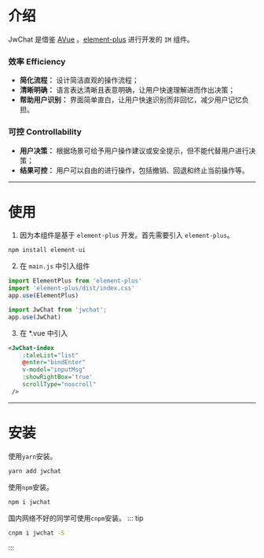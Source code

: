 <!--
 * @Author       : Bian <389701057@qq.com>
 * @Date         : 2022-10-20 23:42:28
 * @LastEditors  : Bian <389701057@qq.com>
 * @LastEditTime : 2022-10-20 23:54:34
 * @FilePath     : \src\pages\index.md
 * @Description  : 主页
 * Copyright (c) 2022 by Bian <389701057@qq.com>, All Rights Reserved. 
-->
# 介绍

JwChat 是借鉴 [AVue](https://avuejs.com/) 。[element-plus](https://element-plus.gitee.io/zh-CN/) 进行开发的 `IM` 组件。

### 效率 Efficiency

*   **简化流程：** 设计简洁直观的操作流程；
*   **清晰明确：** 语言表达清晰且表意明确，让用户快速理解进而作出决策；
*   **帮助用户识别：** 界面简单直白，让用户快速识别而非回忆，减少用户记忆负担。

### 可控 Controllability

*   **用户决策：** 根据场景可给予用户操作建议或安全提示，但不能代替用户进行决策；
*   **结果可控：** 用户可以自由的进行操作，包括撤销、回退和终止当前操作等。

----

# 使用

1. 因为本组件是基于 `element-plus` 开发。首先需要引入 `element-plus`。

```js
npm install element-ui
```

2. 在 `main.js` 中引入组件

``` js
import ElementPlus from 'element-plus'
import 'element-plus/dist/index.css'
app.use(ElementPlus)

import JwChat from 'jwchat';
app.use(JwChat)
```

3. 在 *.vue 中引入
``` xml
<JwChat-index
    :taleList="list"
    @enter="bindEnter"
    v-model="inputMsg"
    :showRightBox='true'
    scrollType="noscroll"
 />
 ```

 ----
 # 安装


使用`yarn`安装。
``` bash
yarn add jwchat
```

使用`npm`安装。
``` bash
npm i jwchat
```

国内网络不好的同学可使用`cnpm`安装。
::: tip
``` bash
cnpm i jwchat -S
``` 
:::